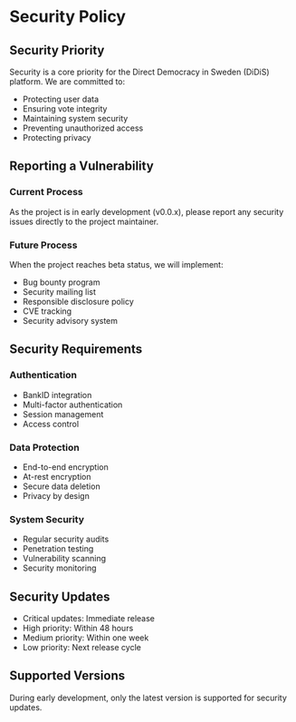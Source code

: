 # Security Policy

## Security Priority

Security is a core priority for the Direct Democracy in Sweden (DiDiS) platform. We are committed to:
- Protecting user data
- Ensuring vote integrity
- Maintaining system security
- Preventing unauthorized access
- Protecting privacy

## Reporting a Vulnerability

### Current Process
As the project is in early development (v0.0.x), please report any security issues directly to the project maintainer.

### Future Process
When the project reaches beta status, we will implement:
- Bug bounty program
- Security mailing list
- Responsible disclosure policy
- CVE tracking
- Security advisory system

## Security Requirements

### Authentication
- BankID integration
- Multi-factor authentication
- Session management
- Access control

### Data Protection
- End-to-end encryption
- At-rest encryption
- Secure data deletion
- Privacy by design

### System Security
- Regular security audits
- Penetration testing
- Vulnerability scanning
- Security monitoring

## Security Updates

- Critical updates: Immediate release
- High priority: Within 48 hours
- Medium priority: Within one week
- Low priority: Next release cycle

## Supported Versions

During early development, only the latest version is supported for security updates.
